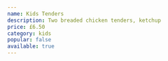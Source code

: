 ```yaml
---
name: Kids Tenders
description: Two breaded chicken tenders, ketchup
price: £6.50
category: kids
popular: false
available: true
---
```

